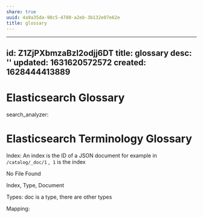 ```yaml
---
share: true
uuid: 4a9a35da-98c5-4780-a2eb-3b132e07e62e
title: glossary
---
```

---
id: Z1ZjPXbmzaBzI2odjj6DT
title: glossary
desc: ''
updated: 1631620572572
created: 1628444413889
---
# Elasticsearch Glossary
search\_analyzer:

# Elasticsearch Terminology Glossary
Index: An index is the ID of a JSON document for example in `/catalog/_doc/1` ,  `1` is the index

No File Found

Index, Type, Document

Types: doc is a type, there are other types

Mapping:
